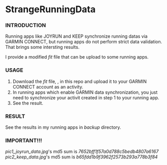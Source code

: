 # StrangeRunningData

### INTRODUCTION

Running apps like JOYRUN and KEEP synchronize running datas via GARMIN CONNECT, but running apps do not perform strict data validation. That brings some intersting results.

I provide a modified *fit* file that can be upload to some running apps.

### USAGE

1. Download the *fit* file, , in this repo and upload it to your GARMIN CONNECT account as an activity.
2. In running apps which enable GARMIN data synchronization, you just need to synchronize your activit created in step 1 to your running app.
3. See the result.

### RESULT

See the results in my running apps in *backup* directory.

### IMPORTANT!!!

*pic1_joyrun_data.jpg*'s md5 sum is *7652bff1f57a0d788c5bedb4807a6167*
*pic2_keep_data.jpg*'s md5 sum is *b65fdd1b9f3962f2573b293a778b3f84*
